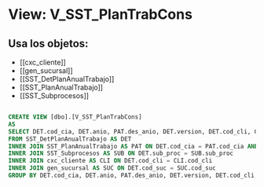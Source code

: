 # View: V_SST_PlanTrabCons

## Usa los objetos:
- [[cxc_cliente]]
- [[gen_sucursal]]
- [[SST_DetPlanAnualTrabajo]]
- [[SST_PlanAnualTrabajo]]
- [[SST_Subprocesos]]

```sql

CREATE VIEW [dbo].[V_SST_PlanTrabCons]
AS
SELECT DET.cod_cia, DET.anio, PAT.des_anio, DET.version, DET.cod_cli, CLI.nom_cli, DET.cod_suc, SUC.nom_suc, DET.cons, SUB.des_subproc
FROM SST_DetPlanAnualTrabajo AS DET
INNER JOIN SST_PlanAnualTrabajo AS PAT ON DET.cod_cia = PAT.cod_cia AND DET.anio = PAT.anio AND DET.version = PAT.version AND DET.cod_cli = PAT.cod_cli AND DET.cod_suc = PAT.cod_suc
INNER JOIN SST_Subprocesos AS SUB ON DET.sub_proc = SUB.sub_proc
INNER JOIN cxc_cliente AS CLI ON DET.cod_cli = CLI.cod_cli
INNER JOIN gen_sucursal AS SUC ON DET.cod_suc = SUC.cod_suc
GROUP BY DET.cod_cia, DET.anio, PAT.des_anio, DET.version, DET.cod_cli, CLI.nom_cli, DET.cod_suc, SUC.nom_suc, DET.cons, SUB.des_subproc;

```
